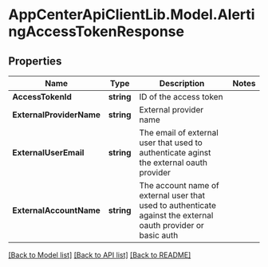 # AppCenterApiClientLib.Model.AlertingAccessTokenResponse
## Properties

Name | Type | Description | Notes
------------ | ------------- | ------------- | -------------
**AccessTokenId** | **string** | ID of the access token | 
**ExternalProviderName** | **string** | External provider name | 
**ExternalUserEmail** | **string** | The email of external user that used to authenticate aginst the external oauth provider | 
**ExternalAccountName** | **string** | The account name of external user that used to authenticate against the external oauth provider or basic auth | 

[[Back to Model list]](../README.md#documentation-for-models) [[Back to API list]](../README.md#documentation-for-api-endpoints) [[Back to README]](../README.md)

